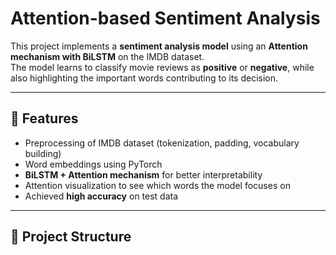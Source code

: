 # Attention-based Sentiment Analysis

This project implements a **sentiment analysis model** using an **Attention mechanism with BiLSTM** on the IMDB dataset.  
The model learns to classify movie reviews as **positive** or **negative**, while also highlighting the important words contributing to its decision.

---

## 🚀 Features
- Preprocessing of IMDB dataset (tokenization, padding, vocabulary building)
- Word embeddings using PyTorch
- **BiLSTM + Attention mechanism** for better interpretability
- Attention visualization to see which words the model focuses on
- Achieved **high accuracy** on test data

---

## 📂 Project Structure
